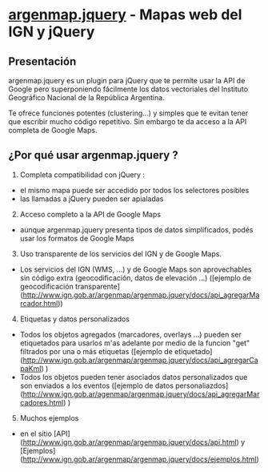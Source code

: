 [argenmap.jquery](http://www.ign.gob.ar/argenmap/argenmap.jquery/) - Mapas web del IGN y jQuery
===================================================

Presentación
------------

argenmap.jquery es un plugin para jQuery que te permite usar la API de Google
pero superponiendo fácilmente los datos vectoriales del Instituto Geográfico Nacional
de la República Argentina.

Te ofrece funciones potentes (clustering...) y simples que te evitan tener que escribir mucho código
repetitivo.
Sin embargo te da acceso a la API completa de Google Maps.


¿Por qué usar argenmap.jquery ?
-----------------

1. Completa compatibilidad con jQuery : 
 - el mismo mapa puede ser accedido por todos los selectores posibles
 - las llamadas a jQuery pueden ser apialadas

2. Acceso completo a la API de Google Maps
 - aunque argenmap.jquery presenta tipos de datos simplificados, podés usar los formatos de Google Maps

3. Uso transparente de los servicios del IGN y de Google Maps.
 - Los servicios del IGN (WMS, ...) y de Google Maps son aprovechables sin código extra (geocodificación, datos de elevación ...) ([ejemplo de geocodificación transparente] (http://www.ign.gob.ar/argenmap/argenmap.jquery/docs/api_agregarMarcador.html))

4. Etiquetas y datos personalizados
 - Todos los objetos agregados (marcadores, overlays ...) pueden ser etiquetados para usarlos m'as adelante por medio de la funcion "get"  filtrados por una o más etiquetas ([ejemplo de etiquetado] (http://www.ign.gob.ar/argenmap/argenmap.jquery/docs/api_agregarCapaKml) )
 - Todos los objetos pueden tener asociados datos personalizados que son enviados a los eventos ([ejemplo de datos personaliazdos] (http://www.ign.gob.ar/agenmap/argenmap.jquery/docs/api_agregarMarcadores.html) )
 
5. Muchos ejemplos
 - en el sitio [API] (http://www.ign.gob.ar/argenmap/argenmap.jquery/docs/api.html) y [Ejemplos] (http://www.ign.gob.ar/argenmap/argenmap.jquery/docs/ejemplos.html)
